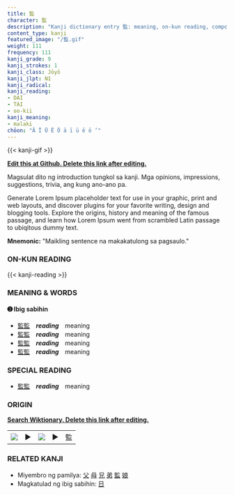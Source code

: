 ```yaml
---
title: 監
character: 監
description: "Kanji dictionary entry 監: meaning, on-kun reading, compounds, origin, related kanji"
content_type: kanji
featured_image: "/監.gif"
weight: 111
frequency: 111
kanji_grade: 9
kanji_strokes: 1
kanji_class: Jōyō
kanji_jlpt: N1
kanji_radical: 
kanji_reading: 
- DAI
- TAI
- oo-kii
kanji_meaning:
- malaki
chōon: "Ā Ī Ū Ē Ō ā ī ū ē ō ’"
---
```

[//]: # (Don't edit the line below. Kanji animated GIF code is automatically generated.)
{{< kanji-gif >}}

[//]: # (Edit below this line.)

**[Edit this at Github. Delete this link after editing.](https://github.com/tim0g/tim/tree/main/content/kanji/監/index.md)**

Magsulat dito ng introduction tungkol sa kanji. Mga opinions, impressions, suggestions, trivia, ang kung ano-ano pa.

Generate Lorem Ipsum placeholder text for use in your graphic, print and web layouts, and discover plugins for your favorite writing, design and blogging tools. Explore the origins, history and meaning of the famous passage, and learn how Lorem Ipsum went from scrambled Latin passage to ubiqitous dummy text.
 
**Mnemonic:** "Maikling sentence na makakatulong sa pagsaulo."

### ON-KUN READING

[//]: # (Don't edit the line below. ON-KUN READING code is automatically generated.)
{{< kanji-reading >}}

### MEANING & WORDS

#### ➊ **Ibig sabihin**
  - [監](../監)[監](../監)　***reading***　meaning
  - [監](../監)[監](../監)　***reading***　meaning
  - [監](../監)[監](../監)　***reading***　meaning
  - [監](../監)[監](../監)　***reading***　meaning

### SPECIAL READING
  - [監](../監)[監](../監)　***reading***　meaning

### ORIGIN

**[Search Wiktionary. Delete this link after editing.](https://wiktionary.org/wiki/監)**
<table class="kanji-table"><tr><td>
<img src="60px-監-bronze.svg.png">
</td><td>▶</td><td>
<img src="60px-監-oracle.svg.png">
</td><td>▶</td>
<td class="kanji-origin">監</td>
</tr></table>

### RELATED KANJI
- Miyembro ng pamilya: [父](../父) [母](../母) [兄](../兄) [弟](../弟) [監](../監) [娘](../娘)
- Magkatulad ng ibig sabihin: [日](../日)
